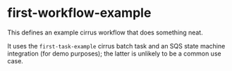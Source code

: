 # first-workflow-example

This defines an example cirrus workflow that does something neat.

It uses the `first-task-example` cirrus batch task and an SQS state machine
integration (for demo purposes); the latter is unlikely to be a common use case.
